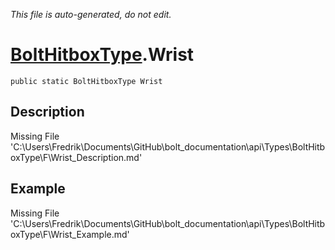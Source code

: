 *This file is auto-generated, do not edit.*

# [BoltHitboxType](Types/BoltHitboxType.md).Wrist
`public static BoltHitboxType Wrist`
## Description
Missing File 'C:\Users\Fredrik\Documents\GitHub\bolt_documentation\api\Types\BoltHitboxType\F\Wrist_Description.md'
## Example
Missing File 'C:\Users\Fredrik\Documents\GitHub\bolt_documentation\api\Types\BoltHitboxType\F\Wrist_Example.md'
